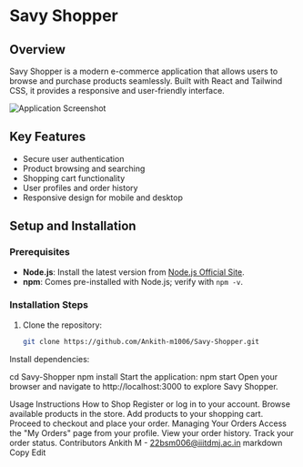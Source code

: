 # Savy Shopper

## Overview
Savy Shopper is a modern e-commerce application that allows users to browse and purchase products seamlessly. Built with React and Tailwind CSS, it provides a responsive and user-friendly interface.

![Application Screenshot](./public/screenshot.png)

## Key Features
- Secure user authentication  
- Product browsing and searching  
- Shopping cart functionality  
- User profiles and order history  
- Responsive design for mobile and desktop  

## Setup and Installation

### Prerequisites
- **Node.js**: Install the latest version from [Node.js Official Site](https://nodejs.org/).  
- **npm**: Comes pre-installed with Node.js; verify with `npm -v`.  

### Installation Steps
1. Clone the repository:
   ```bash
   git clone https://github.com/Ankith-m1006/Savy-Shopper.git
Install dependencies:


cd Savy-Shopper
npm install
Start the application:
npm start
Open your browser and navigate to http://localhost:3000 to explore Savy Shopper.

Usage Instructions
How to Shop
Register or log in to your account.
Browse available products in the store.
Add products to your shopping cart.
Proceed to checkout and place your order.
Managing Your Orders
Access the "My Orders" page from your profile.
View your order history.
Track your order status.
Contributors
Ankith M - 22bsm006@iiitdmj.ac.in
markdown
Copy
Edit
